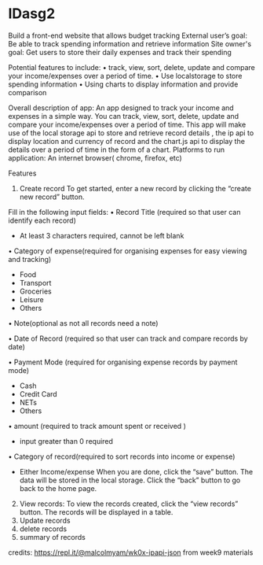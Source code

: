 # IDasg2
Build a front-end website that allows budget tracking
External user’s goal:
Be able to track spending information and retrieve information
Site owner's goal:
Get users to store their daily expenses and track their spending
                                                
Potential features to include:
•	track, view, sort, delete, update and compare your income/expenses over a period of time.
•	Use localstorage to store spending information
•	Using charts to display information and provide comparison

Overall description of app:
An app designed to track your income and expenses in a simple way. You can track, view, sort, delete, update and compare your income/expenses over a period of time.
This app will make use of the local storage api to store and retrieve record details , the ip api to display location and currency of record and the chart.js api to display the details over a period of time in the form of a chart.
Platforms to run application: An internet browser( chrome, firefox, etc)

Features
1.	Create record
To get started, enter a new record by clicking the “create new record” button. 

Fill in the following input fields:
•	 Record Title (required so that user can identify each record)
-	At least 3 characters required, cannot be left blank

•	 Category of expense(required for organising expenses for easy viewing and tracking)
-	Food
-	 Transport
-	 Groceries
-	 Leisure
-	 Others

•	Note(optional as not all records need a note)

•	 Date of Record (required so that user can track and compare records by date)

•	Payment Mode (required for organising expense records by payment mode)
-	Cash
-	 Credit Card
-	 NETs
-	 Others

•	amount (required to track amount spent or received )
-	input greater than 0 required

•	Category of record(required to sort records into income or expense)
-	Either Income/expense
When you are done, click the “save” button. The data will be stored in the local storage.
Click the “back” button to go back to the home page.

2.	View records:
To view the records created, click the “view records” button.
The records will be displayed in a table.
1. Update records
2. delete records
3. summary of records


credits:
https://repl.it/@malcolmyam/wk0x-ipapi-json from week9 materials

